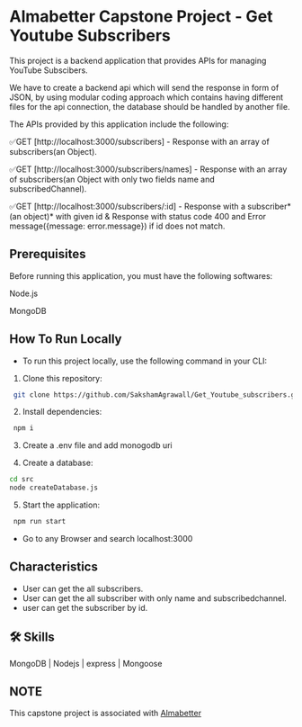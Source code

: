 # Almabetter Capstone Project - Get Youtube Subscribers

This project is a backend application that provides APIs for managing YouTube Subscibers.

We have to create a backend api which will send the response in form of JSON, by using modular coding approach which contains having different files for the api connection, the database should be handled by another file.

The APIs provided by this application include the following:

✅GET [http://localhost:3000/subscribers] - Response with an array of subscribers(an Object).

✅GET [http://localhost:3000/subscribers/names] - Response with an array of subscribers(an Object with only two fields name and subscribedChannel).

✅GET [http://localhost:3000/subscribers/:id] - Response with a subscriber*(an object)* with given id & Response with status code 400 and Error message({message: error.message}) if id does not match.

## Prerequisites

Before running this application, you must have the following softwares:

Node.js

MongoDB

## **How To Run Locally**
- To run this project locally, use the following command in your CLI:

1. Clone this repository:

```bash
 git clone https://github.com/SakshamAgrawall/Get_Youtube_subscribers.git
```

2. Install dependencies:

```bash
 npm i
```

3. Create a .env file and add monogodb uri

4. Create a database:

```bash
cd src
node createDatabase.js
```

5. Start the application:

```bash
 npm run start
```
- Go to any Browser and search localhost:3000

## Characteristics

- User can get the all subscribers.
- User can get the all subscriber with only name and subscribedchannel.
- user can get the subscriber by id.

## 🛠 Skills
 MongoDB | Nodejs | express | Mongoose
 
## NOTE 
 This capstone project is associated with <a href="https://www.almabetter.com">Almabetter</a>
